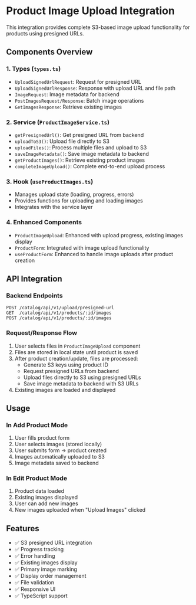 # Product Image Upload Integration

This integration provides complete S3-based image upload functionality for products using presigned URLs.

## Components Overview

### 1. Types (`types.ts`)
- `UploadSignedUrlRequest`: Request for presigned URL
- `UploadSignedUrlResponse`: Response with upload URL and file path
- `ImageRequest`: Image metadata for backend
- `PostImagesRequest/Response`: Batch image operations
- `GetImagesResponse`: Retrieve existing images

### 2. Service (`ProductImageService.ts`)
- `getPresignedUrl()`: Get presigned URL from backend
- `uploadToS3()`: Upload file directly to S3
- `uploadFiles()`: Process multiple files and upload to S3
- `saveImageMetadata()`: Save image metadata to backend
- `getProductImages()`: Retrieve existing product images
- `completeImageUpload()`: Complete end-to-end upload process

### 3. Hook (`useProductImages.ts`)
- Manages upload state (loading, progress, errors)
- Provides functions for uploading and loading images
- Integrates with the service layer

### 4. Enhanced Components
- `ProductImageUpload`: Enhanced with upload progress, existing images display
- `ProductForm`: Integrated with image upload functionality
- `useProductForm`: Enhanced to handle image uploads after product creation

## API Integration

### Backend Endpoints
```
POST /catalog/api/v1/upload/presigned-url
GET  /catalog/api/v1/products/:id/images
POST /catalog/api/v1/products/:id/images
```

### Request/Response Flow
1. User selects files in `ProductImageUpload` component
2. Files are stored in local state until product is saved
3. After product creation/update, files are processed:
   - Generate S3 keys using product ID
   - Request presigned URLs from backend
   - Upload files directly to S3 using presigned URLs
   - Save image metadata to backend with S3 URLs
4. Existing images are loaded and displayed

## Usage

### In Add Product Mode
1. User fills product form
2. User selects images (stored locally)
3. User submits form → product created
4. Images automatically uploaded to S3
5. Image metadata saved to backend

### In Edit Product Mode
1. Product data loaded
2. Existing images displayed
3. User can add new images
4. New images uploaded when "Upload Images" clicked

## Features
- ✅ S3 presigned URL integration
- ✅ Progress tracking
- ✅ Error handling
- ✅ Existing images display
- ✅ Primary image marking
- ✅ Display order management
- ✅ File validation
- ✅ Responsive UI
- ✅ TypeScript support
